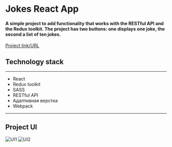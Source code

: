 # Jokes React App
#### A simple project to add functionality that works with the RESTful API and the Redux toolkit. The project has two buttons: one displays one joke, the second a list of ten jokes.
[Project link/URL](https://lowerrider.github.io/Jokes/)

## Technology stack
____

+ React
+ Redux toolkit
+ SASS
+ RESTful API
+ Адаптивная верстка
+ Webpack
____
## Project UI

![UI1](https://sun9-34.userapi.com/impg/_3NBfokZtu6-qZTpN4Ks3dN47P7nr-9RgmespA/d6ZrzHueYFc.jpg?size=2560x1306&quality=96&sign=d8484022f425a18ccc2957d8f1193405&type=album)
![UI2](https://sun9-78.userapi.com/impg/wFoL0nv3oe6pDyQvmJhuJN2b3SNt4eL-O7fNDQ/IpnUM-vPn6g.jpg?size=2560x1309&quality=96&sign=2c6c5aca6e6a99c033695527bf077356&type=album)
